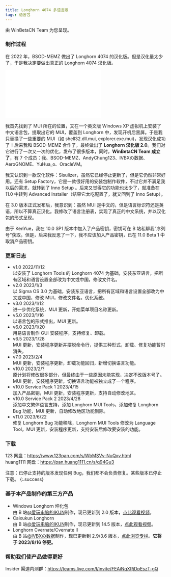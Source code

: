 ```yaml
---
title: Longhorn 4074 多语言版
tags: 语言包
---
```


由 WinBetaCN Team 为您呈现。
<!--more-->

### 制作过程

在 2022 年，BSOD-MEMZ 做出了 Longhorn 4074 的汉化版。但是汉化量太少了，于是我决定要做出真正的 Longhorn 4074 汉化版。

<iframe src="//player.bilibili.com/player.html?aid=432563496&bvid=BV1EG411F7eD&cid=889125724&page=1" scrolling="no" border="0" frameborder="no" framespacing="0" allowfullscreen="true"> </iframe>


我首先找到了 MUI 所在的位置，又在一个英文版 Windows XP 虚拟机上安装了中文语言包，提取出它的 MUI，覆盖到 Longhorn 中，发现开机后黑屏。于是我只替换了一些重要的 MUI（如 shell32.dll.mui, explorer.exe.mui)，发现汉化成功了！后来我和 BSOD-MEMZ 合作了，最终做出了 **Longhorn 汉化版 2.0**。我们对它进行了一次又一次的优化，发布了很多版本，同时，**WinBetaCN Team 成立了**，有 7 个成员：我、BSOD-MEMZ、AndyChung123、IVBXの数据、AeroGNOME、YuHua_o、OracleVM。

我又认识到一款汉化软件：Sisulizer，虽然它已经停止更新了，但是它仍然非常好用。还有 Setup Factory，它是一款很好用的安装包制作软件，不过它并不满足我以后的需求，就转到了 Inno Setup 。后来又觉得它的功能也太少了，就准备在 11.0 中转到 Advanced Installer（结果它太吃配置了，就又回到了 Inno Setup）。

在 3.0 版本正式发布后，我意识到：虽然 MUI 是中文的，但是语言标识符还是英语，所以不算真正汉化。我修改了语言注册表，实现了真正的中文系统，并以汉化包的形式呈现。

由于 KenYue，我在 10.0 SP1 版本中加入了产品密钥，密钥可在 B 站私聊我“序列号”获取。但是，后来我反思了一下，我不应该加入产品密钥，已在 11.0 Beta 1 中取消产品密钥。

### 更新日志

- v1.0  2022/11/12<br>
  以安装了 Longhorn Tools 的 Longhorn 4074 为基础，安装东亚语言，把所有区域和语言设置全部改为中文或中国，修改文件名。
- v2.0  2023/1/3<br>
  以 Sigma OS 3.0 为基础，安装东亚语言，把所有区域和语言设置全部改为中文或中国，修改 MUI，修改文件名，优化系统。
- v3.0  2023/1/12<br>
  进一步优化系统，MUI 更新，开始菜单项目名称更新。
- v5.0  2023/1/16<br>
  以语言包的形式推出，MUI 更新。
- v6.0  2023/1/20<br>
  用易语言制作 GUI 安装程序，支持修复、卸载。
- v6.5  2023/1/28<br>
  MUI 更新，安装程序更新并摆脱命令行，提供三种形式，卸载、修复功能暂时消失。
- v7.0 2023/2/4<br>
  MUI 更新，安装程序更新，卸载功能回归，新增切换语言功能。
- v10.0  2023/2/?<br>
  原计划将修改很多部分，但最终由于一些原因未能实现，决定不改版本号了。MUI 更新，安装程序更新，切换语言功能被独立成了一个程序。
- v10.0 Service Pack 1 2023/4/15<br>
  加入产品密钥，MUI 更新，安装程序更新，支持自动修改地区。
- v10.0 Service Pack 2 2023/4/28<br>
  添加中文繁体语言支持，添加 Longhorn MUI Tools，添加修复 Longhorn Bug 功能，MUI 更新，自动修改地区功能删除。
- v11.0 2023/6/22<br>修复 Longhorn Bug 功能移除，Longhorn MUI Tools 修改为 Language Tool，MUI 更新，安装程序更新，支持安装后修改要安装的功能。

### 下载

123 网盘：https://www.123pan.com/s/WbMSVv-NuQxv.html<br>
huang1111 网盘：https://pan.huang1111.cn/s/q94Gu3

注意：已停止支持的版本发现任何 Bug，我们都不会负责修复。某些版本已停止下载。
{:.success}

### 基于本产品制作的第三方产品

- Windows Longhorn 坤化包<br>
  由 B 站[@爱玩电脑的IKUN](https://space.bilibili.com/1691501497)制作，现已更新到 2.0 版本，[点此观看视频](https://www.bilibili.com/video/BV13h411G7rV)。
- Caixukun Longhorn<br>
  由 B 站[@爱玩电脑的IKUN](https://space.bilibili.com/1691501497)制作，现已更新到 14.5 版本，[点此观看视频](https://www.bilibili.com/video/BV1CM411e7Lg)。
- Longhorn Cvernate/Cvernate II<br>
  由 B 站[@IVBXの数据](https://space.bilibili.com/1171551865)制作，现已更新到 2.9/3.6 版本，[点此浏览专栏](https://www.bilibili.com/read/cv18109258)。**它将于 2023/8/16 停更。**

### 帮助我们使产品做得更好

Insider 渠道内测群：https://teams.live.com/l/invite/FEAiNqXRjDpEszT-gQ
